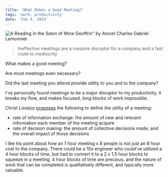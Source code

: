 ```yaml
---
title: 'What Makes a Good Meeting?'
tags: 'work, productivity'
date: 'Feb 4, 2024'
---
```


![A Reading in the Salon of Mme Geoffrin" by Anicet Charles Gabriel Lemonnier](/images/geoffrin.jpg)

> Ineffective meetings are a massive disruptor for a company and a fast route to mediocrity

What makes a good meeting?

Are most meetings even necessary?

Did the last meeting you attend provide utility to you and to the company?

I've personally found meetings to be a major disruptor to my productivity, it breaks my flow, and makes focused, long blocks of work impossible.

Christ Lovejoy [proposes](https://www.chrislovejoy.me/good-meetings) the following to define the utility of a meeting:

- rate of information exchange: the amount of new and relevant information each member of the meeting acquire
- rate of decision making: the amount of collective decisions made, and the overall impact of those decisions

I like his point about how an 1 hour meeting x 8 people is not just an 8 hour cost to the company. There could be a 10x engineer who could've utilized a 4 hour blocks of time, but had to convert it to a 2 x 1.5 hour blocks to squeeze in a meeting. 4 hour blocks of time are precious, and the nature of work that can be completed is qualitatively different, and typically more valuable.
